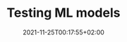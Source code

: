 ---
title: "Testing ML models"
date: 2021-11-25T00:17:55+02:00
talk: https://youtu.be/DDXP7GXK4zU?t=8950
tags: ['talk', 'testing', 'ml', 'spanish']
---